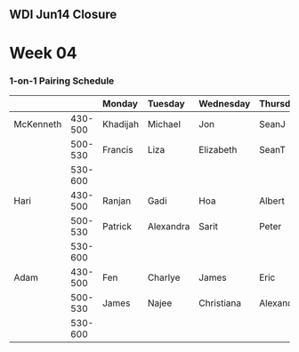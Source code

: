 ## WDI Jun14 Closure

# Week 04

### 1-on-1 Pairing Schedule

|        |     | Monday | Tuesday | Wednesday | Thursday | Friday |
|:---    |:--- |:---    |:---     |:---       |:---      |:---    |
| McKenneth | 430-500 | Khadijah | Michael | Jon | SeanJ | |
|| 500-530 | Francis | Liza | Elizabeth | SeanT | |
|| 530-600 ||||||
| Hari | 430-500 | Ranjan | Gadi | Hoa | Albert | |
|| 500-530 | Patrick | Alexandra | Sarit | Peter | |
|| 530-600 ||||||
| Adam | 430-500 | Fen | Charlye | James | Eric | |
|| 500-530 | James | Najee | Christiana | Alexander | |
|| 530-600 |||||||
